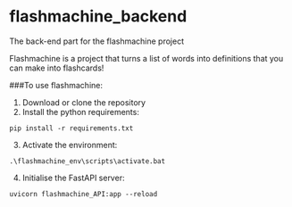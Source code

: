 # flashmachine_backend
The back-end part for the flashmachine project

Flashmachine is a project that turns a list of words into definitions that you can make into flashcards!

###To use flashmachine:
1. Download or clone the repository
2. Install the python requirements:
```
pip install -r requirements.txt
```
3. Activate the environment:
```
.\flashmachine_env\scripts\activate.bat
```
4. Initialise the FastAPI server:
```
uvicorn flashmachine_API:app --reload
```
